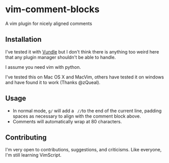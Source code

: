 # vim-comment-blocks

A vim plugin for nicely aligned comments

## Installation

I've tested it with [Vundle](https://github.com/VundleVim/Vundle.vim) but I
don't think there is anything too weird here that any plugin manager shouldn't
be able to handle.

I assume you need vim with python.

I've tested this on Mac OS X and MacVim, others have tested it on windows and
have found it to work (Thanks @zQueal).

## Usage

* In normal mode, `g/` will add a ` //`to the end of the current line, padding
spaces as necessary to align with the comment block above.
* Comments will automatically wrap at 80 characters.

## Contributing

I'm very open to contributions, suggestions, and criticisms.  Like everyone, I'm
still learning VimScript.
